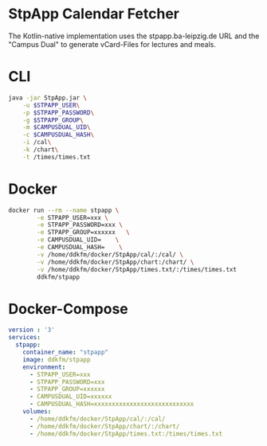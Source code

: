 # StpApp Calendar Fetcher
The Kotlin-native implementation uses the stpapp.ba-leipzig.de URL and the "Campus Dual" to generate
vCard-Files for lectures and meals.


# CLI
```bash
java -jar StpApp.jar \
    -u $STPAPP_USER\
    -p $STPAPP_PASSWORD\
    -g $STPAPP_GROUP\
    -m $CAMPUSDUAL_UID\
    -c $CAMPUSDUAL_HASH\
    -i /cal\
    -k /chart\
    -t /times/times.txt
```
# Docker
```bash
docker run --rm --name stpapp \
        -e STPAPP_USER=xxx \
        -e STPAPP_PASSWORD=xxx \
        -e STPAPP_GROUP=xxxxxx   \
        -e CAMPUSDUAL_UID=    \
        -e CAMPUSDUAL_HASH=    \
        -v /home/ddkfm/docker/StpApp/cal/:/cal/ \
        -v /home/ddkfm/docker/StpApp/chart:/chart/ \
        -v /home/ddkfm/docker/StpApp/times.txt/:/times/times.txt 
        ddkfm/stpapp
```

# Docker-Compose
```yaml
version : '3'
services:
  stpapp:
    container_name: "stpapp"
    image: ddkfm/stpapp
    environment:
      - STPAPP_USER=xxx
      - STPAPP_PASSWORD=xxx
      - STPAPP_GROUP=xxxxxx
      - CAMPUSDUAL_UID=xxxxxx
      - CAMPUSDUAL_HASH=xxxxxxxxxxxxxxxxxxxxxxxxxxxx
    volumes:
      - /home/ddkfm/docker/StpApp/cal/:/cal/
      - /home/ddkfm/docker/StpApp/chart/:/chart/
      - /home/ddkfm/docker/StpApp/times.txt:/times/times.txt
```

